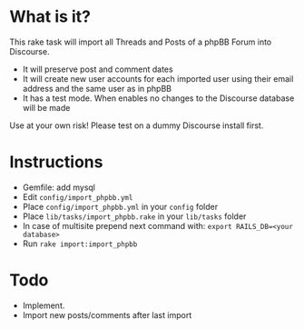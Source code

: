 # What is it?

This rake task will import all Threads and Posts of a phpBB Forum into Discourse.

* It will preserve post and comment dates
* It will create new user accounts for each imported user using their email address and the same user as in phpBB
* It has a test mode. When enables no changes to the Discourse database will be made

Use at your own risk! Please test on a dummy Discourse install first.

# Instructions

* Gemfile: add mysql
* Edit `config/import_phpbb.yml`
* Place `config/import_phpbb.yml` in your `config` folder
* Place `lib/tasks/import_phpbb.rake` in your `lib/tasks` folder
* In case of multisite prepend next command with: `export RAILS_DB=<your database>`
* Run `rake import:import_phpbb`

# Todo

* Implement.
* Import new posts/comments after last import
